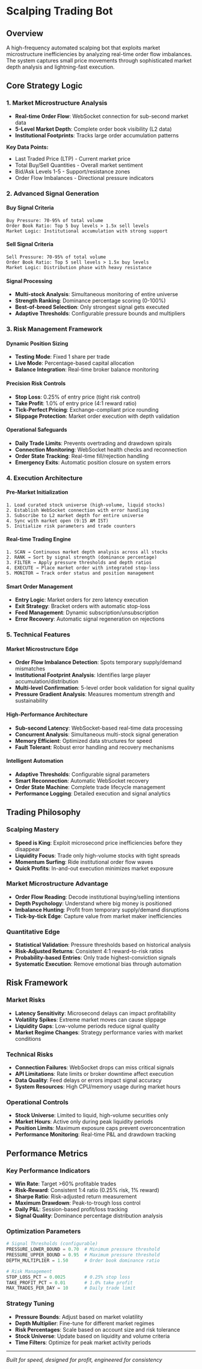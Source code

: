 # Scalping Trading Bot

## Overview
A high-frequency automated scalping bot that exploits market microstructure inefficiencies by analyzing real-time order flow imbalances. The system captures small price movements through sophisticated market depth analysis and lightning-fast execution.

## Core Strategy Logic

### 1. Market Microstructure Analysis
- **Real-time Order Flow**: WebSocket connection for sub-second market data
- **5-Level Market Depth**: Complete order book visibility (L2 data)
- **Institutional Footprints**: Tracks large order accumulation patterns

**Key Data Points:**
- Last Traded Price (LTP) - Current market price
- Total Buy/Sell Quantities - Overall market sentiment  
- Bid/Ask Levels 1-5 - Support/resistance zones
- Order Flow Imbalances - Directional pressure indicators

### 2. Advanced Signal Generation

#### Buy Signal Criteria
```
Buy Pressure: 70-95% of total volume
Order Book Ratio: Top 5 buy levels > 1.5x sell levels
Market Logic: Institutional accumulation with strong support
```

#### Sell Signal Criteria  
```
Sell Pressure: 70-95% of total volume
Order Book Ratio: Top 5 sell levels > 1.5x buy levels
Market Logic: Distribution phase with heavy resistance
```

#### Signal Processing
- **Multi-stock Analysis**: Simultaneous monitoring of entire universe
- **Strength Ranking**: Dominance percentage scoring (0-100%)
- **Best-of-breed Selection**: Only strongest signal gets executed
- **Adaptive Thresholds**: Configurable pressure bounds and multipliers

### 3. Risk Management Framework

#### Dynamic Position Sizing
- **Testing Mode**: Fixed 1 share per trade
- **Live Mode**: Percentage-based capital allocation
- **Balance Integration**: Real-time broker balance monitoring

#### Precision Risk Controls
- **Stop Loss**: 0.25% of entry price (tight risk control)
- **Take Profit**: 1.0% of entry price (4:1 reward ratio)
- **Tick-Perfect Pricing**: Exchange-compliant price rounding
- **Slippage Protection**: Market order execution with depth validation

#### Operational Safeguards
- **Daily Trade Limits**: Prevents overtrading and drawdown spirals
- **Connection Monitoring**: WebSocket health checks and reconnection
- **Order State Tracking**: Real-time fill/rejection handling
- **Emergency Exits**: Automatic position closure on system errors

### 4. Execution Architecture

#### Pre-Market Initialization
```
1. Load curated stock universe (high-volume, liquid stocks)
2. Establish WebSocket connection with error handling
3. Subscribe to L2 market depth for entire universe
4. Sync with market open (9:15 AM IST)
5. Initialize risk parameters and trade counters
```

#### Real-time Trading Engine
```
1. SCAN → Continuous market depth analysis across all stocks
2. RANK → Sort by signal strength (dominance percentage)
3. FILTER → Apply pressure thresholds and depth ratios
4. EXECUTE → Place market order with integrated stop-loss
5. MONITOR → Track order status and position management
```

#### Smart Order Management
- **Entry Logic**: Market orders for zero latency execution
- **Exit Strategy**: Bracket orders with automatic stop-loss
- **Feed Management**: Dynamic subscription/unsubscription
- **Error Recovery**: Automatic signal regeneration on rejections

### 5. Technical Features

#### Market Microstructure Edge
- **Order Flow Imbalance Detection**: Spots temporary supply/demand mismatches
- **Institutional Footprint Analysis**: Identifies large player accumulation/distribution
- **Multi-level Confirmation**: 5-level order book validation for signal quality
- **Pressure Gradient Analysis**: Measures momentum strength and sustainability

#### High-Performance Architecture
- **Sub-second Latency**: WebSocket-based real-time data processing
- **Concurrent Analysis**: Simultaneous multi-stock signal generation
- **Memory Efficient**: Optimized data structures for speed
- **Fault Tolerant**: Robust error handling and recovery mechanisms

#### Intelligent Automation
- **Adaptive Thresholds**: Configurable signal parameters
- **Smart Reconnection**: Automatic WebSocket recovery
- **Order State Machine**: Complete trade lifecycle management
- **Performance Logging**: Detailed execution and signal analytics

## Trading Philosophy

### Scalping Mastery
- **Speed is King**: Exploit microsecond price inefficiencies before they disappear
- **Liquidity Focus**: Trade only high-volume stocks with tight spreads
- **Momentum Surfing**: Ride institutional order flow waves
- **Quick Profits**: In-and-out execution minimizes market exposure

### Market Microstructure Advantage
- **Order Flow Reading**: Decode institutional buying/selling intentions
- **Depth Psychology**: Understand where big money is positioned
- **Imbalance Hunting**: Profit from temporary supply/demand disruptions
- **Tick-by-tick Edge**: Capture value from market maker inefficiencies

### Quantitative Edge
- **Statistical Validation**: Pressure thresholds based on historical analysis
- **Risk-Adjusted Returns**: Consistent 4:1 reward-to-risk ratios
- **Probability-based Entries**: Only trade highest-conviction signals
- **Systematic Execution**: Remove emotional bias through automation

## Risk Framework

### Market Risks
- **Latency Sensitivity**: Microsecond delays can impact profitability
- **Volatility Spikes**: Extreme market moves can cause slippage
- **Liquidity Gaps**: Low-volume periods reduce signal quality
- **Market Regime Changes**: Strategy performance varies with market conditions

### Technical Risks
- **Connection Failures**: WebSocket drops can miss critical signals
- **API Limitations**: Rate limits or broker downtime affect execution
- **Data Quality**: Feed delays or errors impact signal accuracy
- **System Resources**: High CPU/memory usage during market hours

### Operational Controls
- **Stock Universe**: Limited to liquid, high-volume securities only
- **Market Hours**: Active only during peak liquidity periods
- **Position Limits**: Maximum exposure caps prevent overconcentration
- **Performance Monitoring**: Real-time P&L and drawdown tracking

## Performance Metrics

### Key Performance Indicators
- **Win Rate**: Target >60% profitable trades
- **Risk-Reward**: Consistent 1:4 ratio (0.25% risk, 1% reward)
- **Sharpe Ratio**: Risk-adjusted return measurement
- **Maximum Drawdown**: Peak-to-trough loss control
- **Daily P&L**: Session-based profit/loss tracking
- **Signal Quality**: Dominance percentage distribution analysis

### Optimization Parameters
```python
# Signal Thresholds (configurable)
PRESSURE_LOWER_BOUND = 0.70  # Minimum pressure threshold
PRESSURE_UPPER_BOUND = 0.95  # Maximum pressure threshold  
DEPTH_MULTIPLIER = 1.50      # Order book dominance ratio

# Risk Management
STOP_LOSS_PCT = 0.0025       # 0.25% stop loss
TAKE_PROFIT_PCT = 0.01       # 1.0% take profit
MAX_TRADES_PER_DAY = 10      # Daily trade limit
```

### Strategy Tuning
- **Pressure Bounds**: Adjust based on market volatility
- **Depth Multiplier**: Fine-tune for different market regimes
- **Risk Percentages**: Scale based on account size and risk tolerance
- **Stock Universe**: Update based on liquidity and volume criteria
- **Time Filters**: Optimize for peak market activity periods

---

*Built for speed, designed for profit, engineered for consistency*